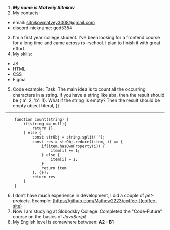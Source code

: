 1. ***My name is Matveiy Sitnikov***
2. My contacts:
* email: sitnikovmatvey3008@gmail.com
* discord-nickname: god5354
3. I'm a first year college student. I've been looking for a frontend course for a long time and came across rs-rschool. I plan to finish it with great effort.
4. My skills: 
- JS
- HTML
- CSS
- Figma
5. Code example:
Task:
The main idea is to count all the occurring characters in a string. If you have a string like aba, then the result should be {'a': 2, 'b': 1}.
What if the string is empty? Then the result should be empty object literal, {}.

---

```
    function count(string) {
        if(string == null){
            return {};
        } else {
            const strObj = string.split('');
            const res = strObj.reduce((item, i) => {
                if(item.hasOwnProperty(i)) {
                    item[i] += 1;
                } else {
                    item[i] = 1;
                }
                return item
            }, {});
            return res
        }
    }
```
6. I don’t have much experience in development, I did a couple of *pet-projects*.
Example:
[https://github.com/Mathew2223/coffee-](coffee-site)
7. Now I am studying at Slobodsky College. Completed the "Code-Future" course on the basics of *JavaScript*
8. My English level is somewhere between: __A2 - B1__